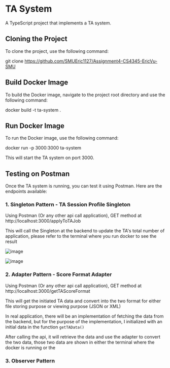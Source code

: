 # TA System

A TypeScript project that implements a TA system.

## Cloning the Project

To clone the project, use the following command:

git clone https://github.com/SMUEric1127/Assignment4-CS4345-EricVu-SMU


## Build Docker Image

To build the Docker image, navigate to the project root directory and use the following command:

docker build -t ta-system .


## Run Docker Image

To run the Docker image, use the following command:

docker run -p 3000:3000 ta-system

This will start the TA system on port 3000.

## Testing on Postman

Once the TA system is running, you can test it using Postman. Here are the endpoints available:

### 1. Singleton Pattern - TA Session Profile Singleton
Using Postman (Or any other api call application), GET method at http://localhost:3000/applyToTAJob

This will call the Singleton at the backend to update the TA's total number of application, please refer to the terminal where you run docker to see the result

![image](https://drive.google.com/uc?export=view&id=1Qn--73RCTRHi6tKY_qAWJT_t2FbqlGQm)

![image](https://drive.google.com/uc?export=view&id=1JzhufCJynNZzTsF30CNdSM38cZWIiZFd)

### 2. Adapter Pattern - Score Format Adapter
Using Postman (Or any other api call application), GET method at http://localhost:3000/getTAScoreFormat

This will get the initiated TA data and convert into the two format for either file storing purpose or viewing purpose (JSON or XML)

In real application, there will be an implementation of fetching the data from the backend, but for the purpose of the implementation, I initialized with an initial data in the function ```getTAData()```

After calling the api, it will retrieve the data and use the adapter to convert the two data, those two data are shown in either the terminal where the docker is running or the 

### 3. Observer Pattern
